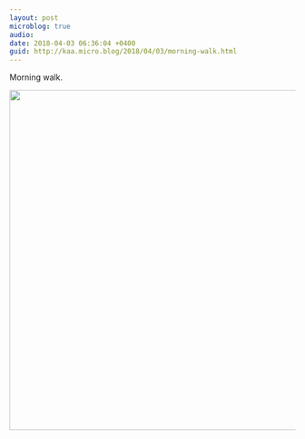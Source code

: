 ```yaml
---
layout: post
microblog: true
audio: 
date: 2018-04-03 06:36:04 +0400
guid: http://kaa.micro.blog/2018/04/03/morning-walk.html
---
```

Morning walk.

<img src="http://www.kaa.bz/uploads/2018/95c0a750fa.jpg" width="600" height="600" />
